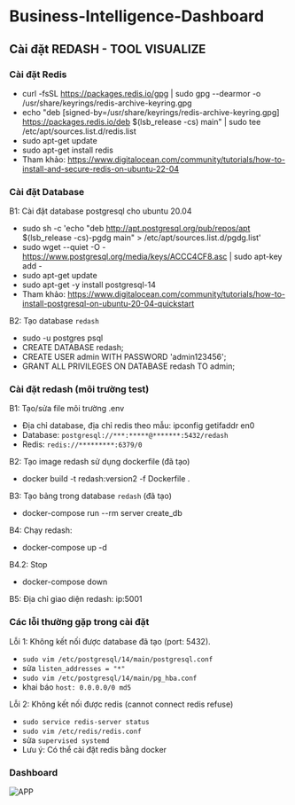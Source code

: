# Business-Intelligence-Dashboard

## Cài đặt REDASH - TOOL VISUALIZE

### Cài đặt Redis
* curl -fsSL https://packages.redis.io/gpg | sudo gpg --dearmor -o /usr/share/keyrings/redis-archive-keyring.gpg
* echo "deb [signed-by=/usr/share/keyrings/redis-archive-keyring.gpg] https://packages.redis.io/deb $(lsb_release -cs) main" | sudo tee /etc/apt/sources.list.d/redis.list
* sudo apt-get update
* sudo apt-get install redis
* Tham khảo: https://www.digitalocean.com/community/tutorials/how-to-install-and-secure-redis-on-ubuntu-22-04

### Cài đặt Database
B1: Cài đặt database postgresql cho ubuntu 20.04
* sudo sh -c 'echo "deb http://apt.postgresql.org/pub/repos/apt $(lsb_release -cs)-pgdg main" > /etc/apt/sources.list.d/pgdg.list'
* sudo wget --quiet -O - https://www.postgresql.org/media/keys/ACCC4CF8.asc | sudo apt-key add -
* sudo apt-get update
* sudo apt-get -y install postgresql-14
* Tham khảo: https://www.digitalocean.com/community/tutorials/how-to-install-postgresql-on-ubuntu-20-04-quickstart

B2: Tạo database `redash`
* sudo -u postgres psql
* CREATE DATABASE redash;
* CREATE USER admin WITH PASSWORD 'admin123456';
* GRANT ALL PRIVILEGES ON DATABASE redash TO admin;

### Cài đặt redash (môi trường test)
B1: Tạo/sửa file môi trường .env

* Địa chỉ database, địa chỉ redis theo mẫu: ipconfig getifaddr en0
* Database: `postgresql://***:*****@*******:5432/redash`
* Redis: `redis://*********:6379/0`

B2: Tạo image redash sử dụng dockerfile (đã tạo)

* docker build -t redash:version2 -f Dockerfile .

B3: Tạo bảng trong database `redash` (đã tạo)

* docker-compose run --rm server create_db

B4: Chạy redash:

* docker-compose up -d

B4.2: Stop
* docker-compose down

B5: Địa chỉ giao diện redash: ip:5001

### Các lỗi thường gặp trong cài đặt

Lỗi 1: Không kết nối được database đã tạo (port: 5432).
* `sudo vim /etc/postgresql/14/main/postgresql.conf`
* sửa `listen_addresses = "*"`
* `sudo vim /etc/postgresql/14/main/pg_hba.conf`
* khai báo `host: 0.0.0.0/0 md5`

Lỗi 2: Không kết nối được redis (cannot connect redis refuse)
* `sudo service redis-server status`
* `sudo vim /etc/redis/redis.conf`
* sửa `supervised systemd`
* Lưu ý: Có thể cài đặt redis bằng docker

### Dashboard
![APP](/images/dashboard.png)

